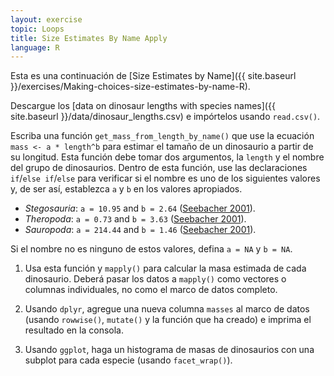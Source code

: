```yaml
---
layout: exercise
topic: Loops
title: Size Estimates By Name Apply
language: R
---
```

Esta es una continuación de [Size Estimates by Name]({{ site.baseurl }}/exercises/Making-choices-size-estimates-by-name-R).

Descargue los [data on dinosaur lengths with species names]({{ site.baseurl }}/data/dinosaur_lengths.csv) e impórtelos usando `read.csv()`.

Escriba una función `get_mass_from_length_by_name()` que use la ecuación `mass <- a * length^b` para estimar el tamaño de un dinosaurio a partir de su longitud. Esta función debe tomar dos argumentos, la `length` y el nombre del grupo de dinosaurios. Dentro de esta función, use las declaraciones `if`/`else if`/`else` para verificar si el nombre es uno de los siguientes valores y, de ser así, establezca `a` y `b` en los valores apropiados.

* *Stegosauria*:  `a = 10.95` and `b = 2.64` ([Seebacher 2001](http://www.jstor.org/stable/4524171)).
* *Theropoda*:  `a = 0.73` and `b = 3.63` ([Seebacher 2001](http://www.jstor.org/stable/4524171)).
* *Sauropoda*:  `a = 214.44` and `b = 1.46` ([Seebacher 2001](http://www.jstor.org/stable/4524171)).

Si el nombre no es ninguno de estos valores, defina `a = NA` y `b = NA`.

1. Usa esta función y `mapply()` para calcular la masa estimada de cada dinosaurio. Deberá pasar los datos a `mapply()` como vectores o columnas individuales, no como el marco de datos completo.

2. Usando `dplyr`, agregue una nueva columna `masses` al marco de datos (usando `rowwise()`, `mutate()` y la función que ha creado) e imprima el resultado en la consola.

3. Usando `ggplot`, haga un histograma de masas de dinosaurios con una subplot para cada especie (usando `facet_wrap()`).
